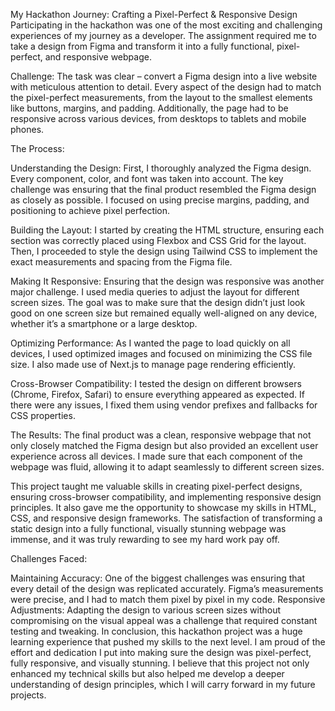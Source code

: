 
My Hackathon Journey: Crafting a Pixel-Perfect & Responsive Design
Participating in the hackathon was one of the most exciting and challenging experiences of my journey as a developer. The assignment required me to take a design from Figma and transform it into a fully functional, pixel-perfect, and responsive webpage.

Challenge:
The task was clear – convert a Figma design into a live website with meticulous attention to detail. Every aspect of the design had to match the pixel-perfect measurements, from the layout to the smallest elements like buttons, margins, and padding. Additionally, the page had to be responsive across various devices, from desktops to tablets and mobile phones.

The Process:

Understanding the Design:
First, I thoroughly analyzed the Figma design. Every component, color, and font was taken into account. The key challenge was ensuring that the final product resembled the Figma design as closely as possible. I focused on using precise margins, padding, and positioning to achieve pixel perfection.

Building the Layout:
I started by creating the HTML structure, ensuring each section was correctly placed using Flexbox and CSS Grid for the layout. Then, I proceeded to style the design using Tailwind CSS to implement the exact measurements and spacing from the Figma file.

Making It Responsive:
Ensuring that the design was responsive was another major challenge. I used media queries to adjust the layout for different screen sizes. The goal was to make sure that the design didn’t just look good on one screen size but remained equally well-aligned on any device, whether it’s a smartphone or a large desktop.

Optimizing Performance:
As I wanted the page to load quickly on all devices, I used optimized images and focused on minimizing the CSS file size. I also made use of Next.js to manage page rendering efficiently.

Cross-Browser Compatibility:
I tested the design on different browsers (Chrome, Firefox, Safari) to ensure everything appeared as expected. If there were any issues, I fixed them using vendor prefixes and fallbacks for CSS properties.

The Results:
The final product was a clean, responsive webpage that not only closely matched the Figma design but also provided an excellent user experience across all devices. I made sure that each component of the webpage was fluid, allowing it to adapt seamlessly to different screen sizes.

This project taught me valuable skills in creating pixel-perfect designs, ensuring cross-browser compatibility, and implementing responsive design principles. It also gave me the opportunity to showcase my skills in HTML, CSS, and responsive design frameworks. The satisfaction of transforming a static design into a fully functional, visually stunning webpage was immense, and it was truly rewarding to see my hard work pay off.

Challenges Faced:

Maintaining Accuracy: One of the biggest challenges was ensuring that every detail of the design was replicated accurately. Figma’s measurements were precise, and I had to match them pixel by pixel in my code.
Responsive Adjustments: Adapting the design to various screen sizes without compromising on the visual appeal was a challenge that required constant testing and tweaking.
In conclusion, this hackathon project was a huge learning experience that pushed my skills to the next level. I am proud of the effort and dedication I put into making sure the design was pixel-perfect, fully responsive, and visually stunning. I believe that this project not only enhanced my technical skills but also helped me develop a deeper understanding of design principles, which I will carry forward in my future projects.







